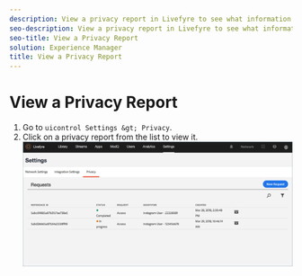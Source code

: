 ```yaml
---
description: View a privacy report in Livefyre to see what information is recorded in Livefyre for a user.
seo-description: View a privacy report in Livefyre to see what information is recorded in Livefyre for a user.
seo-title: View a Privacy Report
solution: Experience Manager
title: View a Privacy Report
---
```


# View a Privacy Report

1. Go to `uicontrol Settings &gt; Privacy`.
1. Click on a privacy report from the list to view it.
![](images/privacypage5.png)
